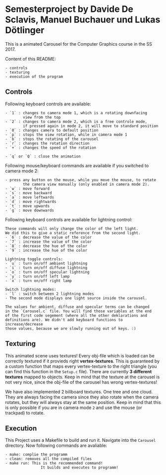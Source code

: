 # Semesterproject by Davide De Sclavis, Manuel Buchauer und Lukas Dötlinger

This is a animated Carousel for the Computer Graphics course
in the SS 2017.

Content of this README:

	- controls
	- texturing
	- execution of the program


## Controls

Following keyboard controls are available:
	
	- `1` : changes to camera mode 1, which is a rotating downfacing
			view from the top
	- `2` : changes to camera mode 2, which is a free controle mode, 
			if pressed again in mode 2, it will move to standard position
	- `0` : changes camera to default position
	- `p` : stops the view rotation, while in camera mode 1
	- `b` : stops the rotating of the carousel
	- `r` : changes the rotation direction
	- `+` : changes the speed of the rotation
	
	- `q` or `Q` : close the animation
	
Following mouse/keyboard commands are available if you switched to camera mode 2:

	- press any button on the mouse, while you move the mouse, to rotate 
			the camera view manually (only enabled in camera mode 2). 
	- `w` : move forward
	- `s` : move backward
	- `a` : move leftwards
	- `d` : move rightwards
	- `t` : move upwards
	- `g` : move downwards
	
Following keyboard controls are available for lightning control:

	These commands will only change the color of the left light.
	We did this to give a static reference from the second light.
	- `6` : decrease the value of the color
	- `7` : increase the value of the color
	- `8` : decrease the hue of the color
	- `9` : increase the hue of the color
	
	Lightning toggle controls:
	- `u` : turn on/off ambient lightning
	- `i` : turn on/off diffuse lightning
	- `o` : turn on/off specular lightning
	- `y` : turn on/off left lamp
	- `x` : turn on/off right lamp
	
	Switch lightning modes:
	- `l` : switch between 2 lightning modes
	- The second mode displays one light source inside the carousel.
	
	The values for ambient, diffuse and specular terms can be changed
	in the `Carousel.c` file. You will find those variables at the end
	of the first code segement (where all the other deklarations and 
	definitions are). We didn't add keyboard functions to increase/decrease
	those values, because we are slowly running out of keys. :)

## Texturing

This animated scene uses textures!
Every obj-file which is loaded can be correctly textured if it provieds
right **vertex-textures**. This is guaranteed by a custom function that
maps every vertex-texture to the right triangle (you can find this function
in the `Setup.c` file).
There are currently **3 different textures** mapped to objects. 
Keep in mind that the texture at the carousel is not very nice, since the
obj-file of the carousel has wrong vertex-textures!

We have also implemented 2 billboard textures. One tree and one cloud.
They are always facing the camera since they also rotate when the 
camera rotates, but they will always stay at the same position.
Keep in mind that this is only possible if you are in camera mode `2` 
and use the mouse (or trackpad) to rotate.

## Execution

This Project uses a Makefile to build and run it.
Navigate into the `Carousel` directory.
Now following commands are avaliable:

	- make: complie the programm
	- clean: removes all the compiled files
	- make run: This is the recommended command! 
					It builds and executes to programm!
